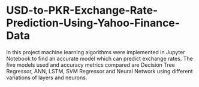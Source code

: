 # USD-to-PKR-Exchange-Rate-Prediction-Using-Yahoo-Finance-Data
In this project machine learning algorithms were implemented in Jupyter Notebook to find an accurate model which can predict exchange rates. The five models used and accuracy metrics compared are Decision Tree Regressor, ANN, LSTM, SVM Regressor and Neural Network using different variations of layers and neurons.
